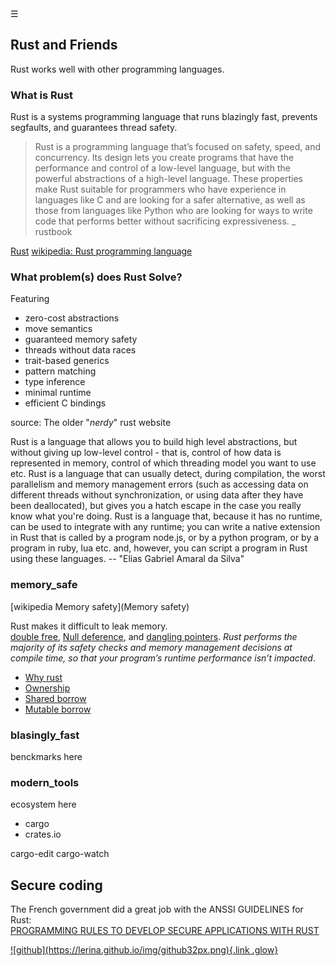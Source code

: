 <div class="bg_lrn"></div><div class="navbar"><a class="openbtn" onclick="openNav()">&#9776;</a></div>
<main>


## Rust and Friends
Rust works well with other programming languages. 

### What is Rust

Rust is a systems programming language that runs blazingly fast, prevents segfaults, and guarantees thread safety.

> Rust is a programming language that’s focused on safety, speed, and concurrency. Its design lets you create programs that have the performance and control of a low-level language, but with the powerful abstractions of a high-level language. These properties make Rust suitable for programmers who have experience in languages like C and are looking for a safer alternative, as well as those from languages like Python who are looking for ways to write code that performs better without sacrificing expressiveness.
_ rustbook

[Rust](https://www.rust-lang.org/)
[wikipedia: Rust programming language](https://en.wikipedia.org/wiki/Rust_(programming_language))

### What problem(s) does Rust Solve?

Featuring

- zero-cost abstractions
- move semantics
- guaranteed memory safety
- threads without data races
- trait-based generics
- pattern matching
- type inference
- minimal runtime
- efficient C bindings

source: The older "_nerdy_" rust website


Rust is a language that allows you to build high level abstractions, 
but without giving up low-level control - that is, 
control of how data is represented in memory, control of which threading model 
you want to use etc.
Rust is a language that can usually detect, during compilation, 
the worst parallelism and memory management errors (such as accessing data 
on different threads without synchronization, or using data after they have 
been deallocated), but gives you a hatch escape in the case you really know 
what you're doing.
Rust is a language that, because it has no runtime, can be used to integrate 
with any runtime; you can write a native extension in Rust that is called 
by a program node.js, or by a python program, or by a program in ruby, lua etc. 
and, however, you can script a program in Rust using these languages. 
-- "Elias Gabriel Amaral da Silva"

### memory_safe
[wikipedia Memory safety](Memory safety)

Rust makes it difficult to leak memory.  
[double free](https://owasp.org/www-community/vulnerabilities/Doubly_freeing_memory), [Null deference](https://owasp.org/www-community/vulnerabilities/Null_Dereference), and [dangling pointers](https://owasp.org/www-pdf-archive/OWASP_IL_8_Dangling_Pointer.pdf).
 _Rust performs the majority of its safety checks and memory management decisions at compile time, so that your program’s runtime performance isn’t impacted_. 


- [Why rust](https://www.youtube.com/watch?v=_wy4tuFEpz0)
- [Ownership](https://www.youtube.com/watch?v=TCUBSbJENO4)
- [Shared borrow](https://www.youtube.com/watch?v=61bFe3jqi1E)
- [Mutable borrow](https://www.youtube.com/watch?v=pd7PJ6q4I3M)


### blasingly_fast

benckmarks here

### modern_tools

ecosystem here

- cargo
- crates.io

cargo-edit
cargo-watch


## Secure coding

The French government did a great job with the ANSSI GUIDELINES for Rust:  
[PROGRAMMING RULES TO DEVELOP SECURE APPLICATIONS WITH RUST](https://www.ssi.gouv.fr/uploads/2020/06/anssi-guide-programming_rules_to_develop_secure_applications_with_rust-v1.0.pdf)


<footer>
  <a href="https://github.com/lerina" target="_blank" title="github">![github](https://lerina.github.io/img/github32px.png){.link .glow}
  </a>
</footer>
<script src="https://lerina.github.io/js/toc.js"></script>
<script>
let anchor= document.createElement('a');
anchor.href="javascript:closeNav()"; //void(0)"; //anchor[0].onclick = closeNav();
anchor.className = "closebtn";  
anchor.innerHTML="&times;";
document.getElementById("TOC").prepend(anchor);

let navCrumbs= document.createElement('div');
navCrumbs.className = "hover-nav";
navCrumbs.innerHTML = `
<div class="hover-nav">
<ul>
<li><a href="../../../index.html">⇦ home</a></li>
<li><a href="../index.html">code</a></li>
<li><a href="./index.html">secure coding</a></li>
</ul>
</div>`;
document.getElementById("TOC").prepend(navCrumbs); 
</script>
